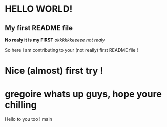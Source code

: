 # HELLO WORLD! ##
## My first README file ##
**No realy it is my FIRST**
*okkkkkkeeeee not realy*

So here I am contributing to your (not really) first README file !
# Nice (almost) first try !
gregoire
whats up guys, hope youre chilling
=======
Hello to you too ! 
main

